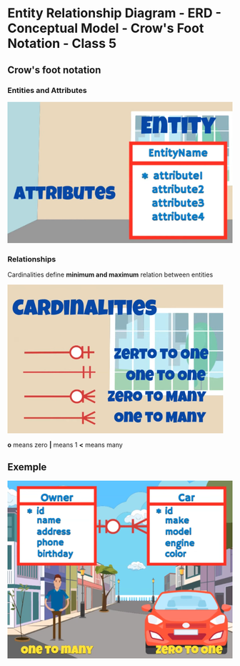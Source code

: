 # Entity Relationship Diagram - ERD - Conceptual Model - Crow's Foot Notation - Class 5

## Crow's foot notation

### Entities and Attributes
![Alt text](images\1.png)

### Relationships
Cardinalities define **minimum and maximum** relation between entities

![Alt text](images\cardinalities.png)

**o** means zero
**|** means 1
**<** means many


## Exemple

![Alt text](images\example.png)
